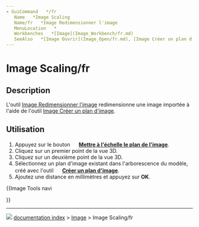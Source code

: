 ```yaml
---
- GuiCommand   */fr
   Name   *Image Scaling
   Name/fr   *Image Redimensionner l'image
   MenuLocation   *
   Workbenches   *[Image](Image_Workbench/fr.md)
   SeeAlso   *[Image Ouvrir](Image_Open/fr.md), [Image Créer un plan d'image](Image_CreateImagePlane/fr.md)
---
```


# Image Scaling/fr

## Description

L\'outil [Image Redimensionner l\'image](Image_Scaling/fr.md) redimensionne une image importée à l\'aide de l\'outil [Image Créer un plan d\'image](Image_CreateImagePlane/fr.md).

## Utilisation

1.  Appuyez sur le bouton **<img src="images/Image_Scaling.svg" width=16px> [Mettre à l'échelle le plan de l'image](Image_Scaling/fr.md)**.
2.  Cliquez sur un premier point de la vue 3D.
3.  Cliquez sur un deuxième point de la vue 3D.
4.  Sélectionnez un plan d\'image existant dans l\'arborescence du modèle, créé avec l\'outil **<img src="images/Image_CreateImagePlane.svg" width=16px> [Créer un plan d'image](Image_CreateImagePlane/fr.md)**.
5.  Ajoutez une distance en millimètres et appuyez sur **OK**.





{{Image Tools navi

}}



---
![](images/Right_arrow.png) [documentation index](../README.md) > [Image](Image_Workbench.md) > Image Scaling/fr
